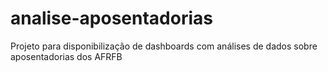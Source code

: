 # analise-aposentadorias
Projeto para disponibilização de dashboards com análises de dados sobre aposentadorias dos AFRFB
